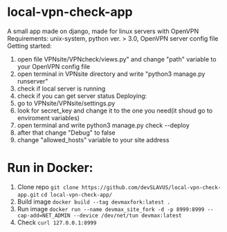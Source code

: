 # local-vpn-check-app
A small app made on django, made for linux servers with OpenVPN
Requirements: unix-system, python ver. > 3.0, OpenVPN server config file
Getting started:
1. open file VPNsite/VPNcheck/views.py" and change "path" variable to your OpenVPN config file
2. open terminal in VPNsite directory and write "python3 manage.py runserver"
3. check if local server is running
4. check if you can get server status
Deploying:
1. go to VPNsite/VPNsite/settings.py
2. look for secret_key and change it to the one you need(it shoud go to enviroment variables)
3. open terminal and write python3 manage.py check --deploy
4. after that change "Debug" to false
5. change "allowed_hosts" variable to your site address


# Run in Docker:
1. Clone repo
`git clone https://github.com/devSLAVUS/local-vpn-check-app.git`
`cd local-vpn-check-app/`
2. Build image
`docker build --tag devmaxfork:latest .`
3. Run image
`docker run --name devmax_site_fork -d -p 8999:8999 --cap-add=NET_ADMIN --device /dev/net/tun devmax:latest`
4. Check
`curl 127.0.0.1:8999`

